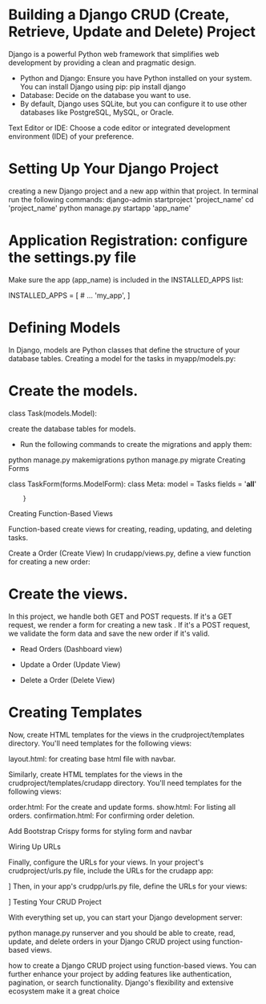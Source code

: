 # Building a Django CRUD (Create, Retrieve, Update and Delete) Project 

Django is a powerful Python web framework that simplifies web development by providing a clean and pragmatic design. 



- Python and Django: Ensure you have Python installed on your system. You can install Django using pip:
pip install django
- Database: Decide on the database you want to use. 
- By default, Django uses SQLite, but you can configure it to use other databases like PostgreSQL, MySQL, or Oracle.

Text Editor or IDE: Choose a code editor or integrated development environment (IDE) of your preference.

# Setting Up Your Django Project

creating a new Django project and a new app within that project. In terminal run the following commands:
django-admin startproject 'project_name'
cd 'project_name'
python manage.py startapp 'app_name'

# Application Registration: configure the settings.py file

Make sure the app (app_name) is included in the INSTALLED_APPS list:

INSTALLED_APPS = [
    # ...
    'my_app',
]
# Defining Models

In Django, models are Python classes that define the structure of your database tables.
Creating a model for the tasks in myapp/models.py:


# Create the models.
class Task(models.Model):
  
 create the database tables for models. 
 - Run the following commands to create the migrations and apply them:

python manage.py makemigrations
python manage.py migrate
Creating Forms


class TaskForm(forms.ModelForm):
    class Meta:
        model = Tasks
        fields = '__all__'

        }
Creating Function-Based Views

Function-based create views for creating, reading, updating, and deleting tasks.

Create a Order (Create View) In crudapp/views.py, define a view function for creating a new order:

# Create the views.

In this project, we handle both GET and POST requests. 
If it's a GET request, we render a form for creating a new task
. If it's a POST request, we validate the form data and save the new order if it's valid.

- Read Orders (Dashboard view)


- Update a Order (Update View) 


- Delete a Order (Delete View) 


# Creating Templates

Now, create HTML templates for the views in the crudproject/templates directory. You'll need templates for the following views:

layout.html: for creating base html file with navbar.

Similarly, create HTML templates for the views in the crudproject/templates/crudapp directory. You'll need templates for the following views:

order.html: For the create and update forms. show.html: For listing all orders. confirmation.html: For confirming order deletion.


Add Bootstrap Crispy forms for styling form and navbar

Wiring Up URLs

Finally, configure the URLs for your views. In your project's crudproject/urls.py file, include the URLs for the crudapp app:


]
Then, in your app's crudpp/urls.py file, define the URLs for your views:

]
Testing Your CRUD Project

With everything set up, you can start your Django development server:

python manage.py runserver
 and you should be able to create, read, update, and delete orders in your Django CRUD project using function-based views.

how to create a Django CRUD project using function-based views. You can further enhance your project by adding features like authentication,
pagination, or search functionality. Django's flexibility and extensive ecosystem make it a great choice

